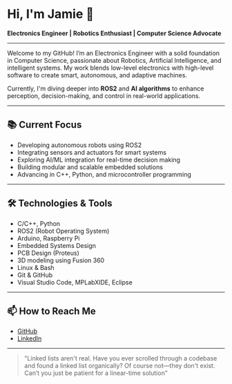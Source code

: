 # Hi, I'm Jamie 👋  
**Electronics Engineer | Robotics Enthusiast | Computer Science Advocate**

---

Welcome to my GitHub! I’m an Electronics Engineer with a solid foundation in Computer Science, passionate about Robotics, Artificial Intelligence, and intelligent systems. My work blends low-level electronics with high-level software to create smart, autonomous, and adaptive machines.

Currently, I'm diving deeper into **ROS2** and **AI algorithms** to enhance perception, decision-making, and control in real-world applications.

---

## 📚 Current Focus  
- Developing autonomous robots using ROS2  
- Integrating sensors and actuators for smart systems
- Exploring AI/ML integration for real-time decision making  
- Building modular and scalable embedded solutions  
- Advancing in C++, Python, and microcontroller programming  

---

## 🛠 Technologies & Tools  
- C/C++, Python
- ROS2 (Robot Operating System)  
- Arduino, Raspberry Pi  
- Embedded Systems Design  
- PCB Design (Proteus)
- 3D modeling using Fusion 360
- Linux & Bash  
- Git & GitHub  
- Visual Studio Code, MPLabXIDE, Eclipse 

---

## 📫 How to Reach Me  
- [GitHub](https://github.com/404JayNotFound)
- [LinkedIn](https://www.linkedin.com/in/jamie-o-connor-76b797367/)

---

> "Linked lists aren't real. Have you ever scrolled through a codebase and found a linked list organically? Of course not—they don't exist. Can’t you just be patient for a linear-time solution"
